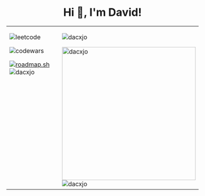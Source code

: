 <h1 align="center">Hi 👋, I'm David!</h1>
<table>
    <tr>
        <td width="350px" valign="top">
            <p>
                <img src="https://img.shields.io/badge/dynamic/json?style=flat&labelColor=black&color=%23ffa116&label=Solved&query=solvedOverTotal&url=https%3A%2F%2Fleetcode-badge.vercel.app%2Fapi%2Fusers%2Fdacxjo&logo=leetcode&logoColor=yellow" alt="leetcode" />
            </p>
            <p align="left">
                <img src="https://www.codewars.com/users/dacxjo/badges/small" alt="codewars" />
            </p>
   <a href="https://roadmap.sh"><img src="https://api.roadmap.sh/v1-badge/wide/64abb40714678473bb5dcb8b?variant=light&roadmaps=react%2Ctypescript%2Cpython%2Cai-data-scientist" alt="roadmap.sh"/></a>
            </a>
            <img src="https://github-readme-stats.vercel.app/api/top-langs?username=dacxjo&show_icons=true&locale=en&layout=compact&theme=vue" alt="dacxjo" />
        </td>
        <td>
            <p align="left">
                <img src="https://komarev.com/ghpvc/?username=dacxjo&label=Profile%20views&color=0e75b6&style=flat" alt="dacxjo" />
            </p>
            <img width="350" src="https://github-readme-stats.vercel.app/api?username=dacxjo&show_icons=true&locale=en&theme=vue" alt="dacxjo" />
            <img src="https://github-readme-streak-stats.herokuapp.com/?user=dacxjo&theme=vue" alt="dacxjo" />
        </td>
    </tr>
</table>
